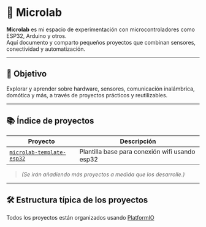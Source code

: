 # 🧪 Microlab

**Microlab** es mi espacio de experimentación con microcontroladores como ESP32, Arduino y otros.  
Aquí documento y comparto pequeños proyectos que combinan sensores, conectividad y automatización.

---

## 🎯 Objetivo

Explorar y aprender sobre hardware, sensores, comunicación inalámbrica, domótica y más, a través de proyectos prácticos y reutilizables.

---

## 📚 Índice de proyectos

| Proyecto                                | Descripción                                      |
|-----------------------------------------|--------------------------------------------------|
| [`microlab-template-esp32`](https://github.com/CherokiDev/microlab-template_esp32) | Plantilla base para conexión wifi usando esp32 ||

> *(Se irán añadiendo más proyectos a medida que los desarrolle.)*

---

## 🛠 Estructura típica de los proyectos

Todos los proyectos están organizados usando [PlatformIO](https://platformio.org/)
